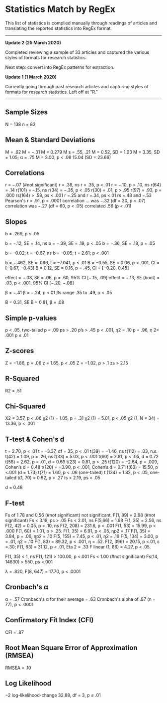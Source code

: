 # Statistics Match by RegEx

This list of statistics is complied manually through readings of articles and translating the reported statistics into RegEx format. 

----
**Update 2 (25 March 2020)**

Completed reviewing a sample of 33 articles and captured the various styles of formats for research statistics.

Next step: convert into RegEx patterns for extraction.

**Update 1 (1 March 2020)**

Currently going through past research articles and capturing styles of formats for research statistics. Left off at "R."

----
## Sample Sizes
N = 138
n = 83


## Mean & Standard Deviations
M = .62
M = −.31
M = 0.279
M s = .55, .21
M = 0.52, SD = 1.03
M = 3.35, SD = 1.05; α = .75
M = 3.00; p < .08
15.04 (SD = 23.66)

## Correlations
r = −.07 (#not significant)
r = .38, ns
r = .35, p < .01
r = −.10, p > .10, ns
r(64) = .14
r(101) = –.15, ns
r(34) = −.35, p < .05
r(30) = .01, p > .95
r(97) = .93, p = .000
rs(164) > .58, ps < .001
r =.25 and r =.34, ps <.01
rs =.48 and −.53
Pearson's r = .91, p < .0001
correlation ... was −.32 (df = 30, p < .07)
correlation was −.27 (df = 60, p < .05)
correlated .56 (p < .01)

## Slopes
b = .269, p ≤ .05

b = −.12, SE = .14, ns
b = −.39, SE = .19, p < .05
b = −.36, SE = .18, p = .05

b = –0.02; t = –0.67, ns
b = –0.05; t = 2.61; p < .001

b = −.462, SE = .066, t = −7.041, p ≤ .01
B = −0.55, SE = 0.06, p < .001, CI = [−0.67, −0.43]
B = 0.12, SE = 0.16, p = .45, CI = [−0.20, 0.45]

effect = −.03, SE = .06, p = .60, 95% CI [−.15, .09]
effect = −.13, SE (boot) = .03, p < .001, 95% CI [−.20, −.08]

β = −.41
β = −.24, p <.01
βs range .35 to .49, p < .05

B = 0.31, SE B = 0.81, β = .08


## Simple p-values
p < .05, two-tailed
p = .09
ps > .20
p’s > .45
p < .001, η2 = .10
p = .96, η 2< .001
p ≤ .01

## Z-scores
Z = −1.86, p = .06
z = 1.65, p < .05
Z = −1.02, p > .1
zs > 2.15

## R-Squared
R2 = .51

## Chi-Squared
X2 = 3.57, p < .06
χ2 (1) = 1.05, p = .31
χ2 (1) = 5.01, p < .05
χ2 (1, N = 34) = 13.36, p < .001

## T-test & Cohen's d
t = 2.70, p < .01
t = –3.37, df = 35, p < .01
t(39) = −1.46, ns
t(112) = .03, n.s.
t(42) = 1.09, p = .26, ns
t(33) = 5.03, p < .001
t(60) = 2.81, p < .05, d = 0.72
t(58) = 2.62, p = .01, d = 0.69
t(23) = 0.81, p > .25
t(120) = −2.64, p = .009, Cohen’s d = 0.48
t(120) = −3.90, p < .001, Cohen’s d = 0.71
t(63) = 15.50, p <.001 (d = 1.73)
t(71) = 1.60, p < .06 (one-tailed)
t (134) = 1.82, p < .05, one-tailed
t(1, 70) = 0.62, p > .27
ts > 2.19, ps < .05

d = 0.48

## F-test

Fs of 1.78 and 0.56 (#not significant)
not significant, F(1, 89) = 2.98 (#not significant)
Fs < 3.19, ps > .05
Fs < 2.01, ns
F(5,66) = 1.68
F(1, 35) = 2.56, ns
F(2, 42) = 0.05, p > .10, ns
F(2, 208) = 231.6, p < .001
F(1, 53) = 15.99, p < .000
F(1, 60) = 1.01, p > .25.
F(1, 35) = 6.91, p < .05, ηp2 = .17
F(1, 35) = 3.84, p = .06, ηp2 = .10
F(5, 155) = 7.45, p < .01, η2 = .19
F(5, 134) = 3.00, p = .01, η2 = .10
F(1, 83) = 89.32, p < .001, η = .52.
F(2, 396) = 20.15, p <.01, ε =.30;
F(1, 63) = 31.12, p < .01, Eta 2 = .33
F linear (1, 86) = 4.27, p < .05.

F(1, 35) < 1, ns
F(1, 121) > 100.00, p <.001
Fs < 1.00 (#not significant)
Fs(14, 14630) > 550, ps <.001

λ = .820, F(8, 647) = 17.70, p < .0001

## Cronbach's α
α = .57
Cronbach's α for their average = .63
Cronbach's alpha of .87 (n = 77), p < .0001

## Confirmatory Fit Index (CFI)
CFI = .87

## Root Mean Square Error of Approximation (RMSEA)
RMSEA = .10

## Log Likelihood
−2 log-likelihood-change 32.88, df = 3, p ≤ .01
